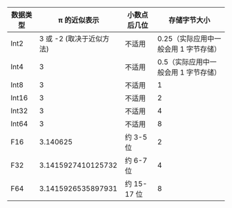 
|数据类型|π 的近似表示|小数点后几位|存储字节大小|
|---|---|---|---|
|Int2|3 或 -2 (取决于近似方法)|不适用|0.25（实际应用中一般会用 1 字节存储）|
|Int4|3|不适用|0.5（实际应用中一般会用 1 字节存储）|
|Int8|3|不适用|1|
|Int16|3|不适用|2|
|Int32|3|不适用|4|
|Int64|3|不适用|8|
|F16|3.140625|约 3-5 位|2|
|F32|3.1415927410125732|约 6-7 位|4|
|F64|3.1415926535897931|约 15-17 位|8|